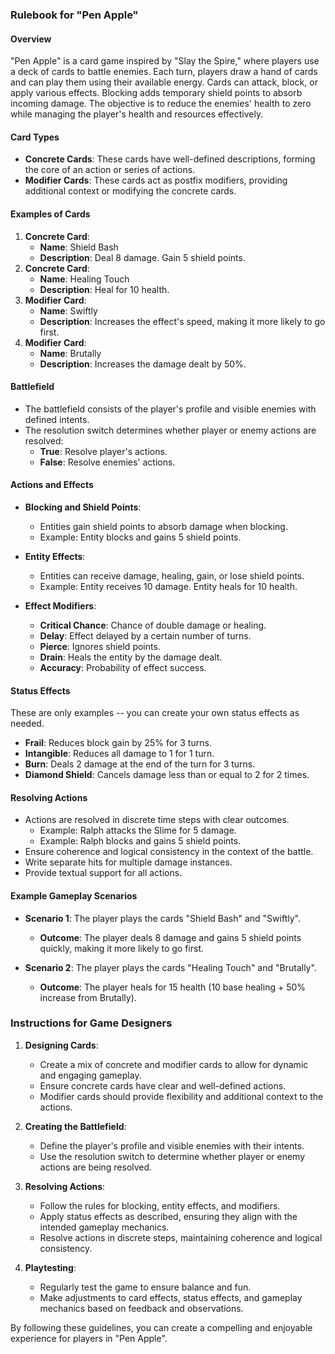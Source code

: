 ### Rulebook for "Pen Apple"

#### Overview
"Pen Apple" is a card game inspired by "Slay the Spire," where players use a deck of cards to battle enemies. Each turn, players draw a hand of cards and can play them using their available energy. Cards can attack, block, or apply various effects. Blocking adds temporary shield points to absorb incoming damage. The objective is to reduce the enemies' health to zero while managing the player's health and resources effectively.

#### Card Types
- **Concrete Cards**: These cards have well-defined descriptions, forming the core of an action or series of actions.
- **Modifier Cards**: These cards act as postfix modifiers, providing additional context or modifying the concrete cards.

#### Examples of Cards
1. **Concrete Card**: 
   - **Name**: Shield Bash
   - **Description**: Deal 8 damage. Gain 5 shield points.
2. **Concrete Card**: 
   - **Name**: Healing Touch
   - **Description**: Heal for 10 health.
3. **Modifier Card**: 
   - **Name**: Swiftly
   - **Description**: Increases the effect's speed, making it more likely to go first.
4. **Modifier Card**: 
   - **Name**: Brutally
   - **Description**: Increases the damage dealt by 50%.

#### Battlefield
- The battlefield consists of the player's profile and visible enemies with defined intents.
- The resolution switch determines whether player or enemy actions are resolved:
  - **True**: Resolve player's actions.
  - **False**: Resolve enemies' actions.

#### Actions and Effects
- **Blocking and Shield Points**:
  - Entities gain shield points to absorb damage when blocking.
  - Example: Entity blocks and gains 5 shield points.

- **Entity Effects**:
  - Entities can receive damage, healing, gain, or lose shield points.
  - Example: Entity receives 10 damage. Entity heals for 10 health.

- **Effect Modifiers**:
  - **Critical Chance**: Chance of double damage or healing.
  - **Delay**: Effect delayed by a certain number of turns.
  - **Pierce**: Ignores shield points.
  - **Drain**: Heals the entity by the damage dealt.
  - **Accuracy**: Probability of effect success.

#### Status Effects

These are only examples -- you can create your own status effects as needed.

- **Frail**: Reduces block gain by 25% for 3 turns.
- **Intangible**: Reduces all damage to 1 for 1 turn.
- **Burn**: Deals 2 damage at the end of the turn for 3 turns.
- **Diamond Shield**: Cancels damage less than or equal to 2 for 2 times.

#### Resolving Actions
- Actions are resolved in discrete time steps with clear outcomes.
  - Example: Ralph attacks the Slime for 5 damage.
  - Example: Ralph blocks and gains 5 shield points.
- Ensure coherence and logical consistency in the context of the battle.
- Write separate hits for multiple damage instances.
- Provide textual support for all actions.

#### Example Gameplay Scenarios
- **Scenario 1**: The player plays the cards "Shield Bash" and "Swiftly".
  - **Outcome**: The player deals 8 damage and gains 5 shield points quickly, making it more likely to go first.
  
- **Scenario 2**: The player plays the cards "Healing Touch" and "Brutally".
  - **Outcome**: The player heals for 15 health (10 base healing + 50% increase from Brutally).

### Instructions for Game Designers

1. **Designing Cards**:
   - Create a mix of concrete and modifier cards to allow for dynamic and engaging gameplay.
   - Ensure concrete cards have clear and well-defined actions.
   - Modifier cards should provide flexibility and additional context to the actions.

2. **Creating the Battlefield**:
   - Define the player's profile and visible enemies with their intents.
   - Use the resolution switch to determine whether player or enemy actions are being resolved.

3. **Resolving Actions**:
   - Follow the rules for blocking, entity effects, and modifiers.
   - Apply status effects as described, ensuring they align with the intended gameplay mechanics.
   - Resolve actions in discrete steps, maintaining coherence and logical consistency.

4. **Playtesting**:
   - Regularly test the game to ensure balance and fun.
   - Make adjustments to card effects, status effects, and gameplay mechanics based on feedback and observations.

By following these guidelines, you can create a compelling and enjoyable experience for players in "Pen Apple".